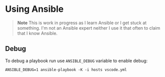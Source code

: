 # Using Ansible

> **Note**
> This is work in progress as I learn Ansible or I get stuck at something. I'm not an Ansible expert neither I use it that often to claim that I know Ansible.

## Debug

To debug a playbook run use `ANSIBLE_DEBUG` variable to enable debug:

```shell
ANSIBLE_DEBUG=1 ansible-playbook -K -i hosts vscode.yml
```
